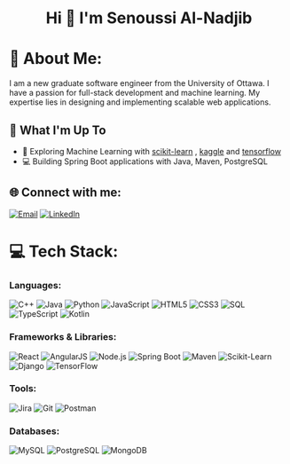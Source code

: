 <h1 align="center">Hi 👋 I'm Senoussi Al-Nadjib</h1>

# 💫 About Me:
I am a new graduate software engineer from the University of Ottawa. I have a passion for full-stack development and machine learning. My expertise lies in designing and implementing scalable web applications.

## 🚀 What I'm Up To

- 🤖 Exploring Machine Learning with [scikit-learn](https://scikit-learn.org/) , [kaggle](https://www.kaggle.com/) and [tensorflow](https://www.tensorflow.org/)
- 💻 Building Spring Boot applications with Java, Maven, PostgreSQL


## 🌐 Connect with me:
[![Email](https://img.shields.io/badge/Email-D14836?style=for-the-badge&logo=gmail&logoColor=white)](mailto:senoussi08@gmail.com) 
[![LinkedIn](https://img.shields.io/badge/LinkedIn-%230077B5.svg?logo=linkedin&logoColor=white)](https://www.linkedin.com/in/senoussi-al-nadjib-93546b198/)

# 💻 Tech Stack:

### Languages: 
![C++](https://img.shields.io/badge/C++-00599C?style=for-the-badge&logo=c%2B%2B&logoColor=white) 
![Java](https://img.shields.io/badge/java-%23ED8B00.svg?style=for-the-badge&logo=java&logoColor=white) 
![Python](https://img.shields.io/badge/python-%233776AB.svg?style=for-the-badge&logo=python&logoColor=white) 
![JavaScript](https://img.shields.io/badge/javascript-%23323330.svg?style=for-the-badge&logo=javascript&logoColor=%23F7DF1E) 
![HTML5](https://img.shields.io/badge/html5-%23E34F26.svg?style=for-the-badge&logo=html5&logoColor=white) 
![CSS3](https://img.shields.io/badge/css3-%231572B6.svg?style=for-the-badge&logo=css3&logoColor=white) 
![SQL](https://img.shields.io/badge/sql-%2307405e.svg?style=for-the-badge&logo=postgresql&logoColor=white) 
![TypeScript](https://img.shields.io/badge/typescript-%23007ACC.svg?style=for-the-badge&logo=typescript&logoColor=white) 
![Kotlin](https://img.shields.io/badge/kotlin-%230095D5.svg?style=for-the-badge&logo=kotlin&logoColor=white) 

### Frameworks & Libraries: 
![React](https://img.shields.io/badge/react-%2320232a.svg?style=for-the-badge&logo=react&logoColor=%2361DAFB) 
![AngularJS](https://img.shields.io/badge/angularjs-%23E23237.svg?style=for-the-badge&logo=angularjs&logoColor=white) 
![Node.js](https://img.shields.io/badge/node.js-6DA55F?style=for-the-badge&logo=node.js&logoColor=white) 
![Spring Boot](https://img.shields.io/badge/spring_boot-%236DB33F.svg?style=for-the-badge&logo=spring-boot&logoColor=white) 
![Maven](https://img.shields.io/badge/Maven-C71A36?style=for-the-badge&logo=apache-maven&logoColor=white) 
![Scikit-Learn](https://img.shields.io/badge/scikit_learn-%23F7931E.svg?style=for-the-badge&logo=scikit-learn&logoColor=white) 
![Django](https://img.shields.io/badge/django-%23092E20.svg?style=for-the-badge&logo=django&logoColor=white)
![TensorFlow](https://img.shields.io/badge/TensorFlow-%23FF6F00.svg?style=for-the-badge&logo=tensorflow&logoColor=white)

### Tools: 
![Jira](https://img.shields.io/badge/jira-%230A0FFF.svg?style=for-the-badge&logo=jira&logoColor=white) 
![Git](https://img.shields.io/badge/git-%23F05033.svg?style=for-the-badge&logo=git&logoColor=white) 
![Postman](https://img.shields.io/badge/postman-%23FF6C37.svg?style=for-the-badge&logo=postman&logoColor=white)

### Databases: 
![MySQL](https://img.shields.io/badge/MySQL-%2300f.svg?style=for-the-badge&logo=mysql&logoColor=white) 
![PostgreSQL](https://img.shields.io/badge/PostgreSQL-316192?style=for-the-badge&logo=postgresql&logoColor=white) 
![MongoDB](https://img.shields.io/badge/MongoDB-%234ea94b.svg?style=for-the-badge&logo=mongodb&logoColor=white)
